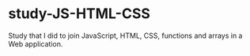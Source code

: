 # study-JS-HTML-CSS
Study that I did to join JavaScript, HTML, CSS, functions and arrays in a Web application.
